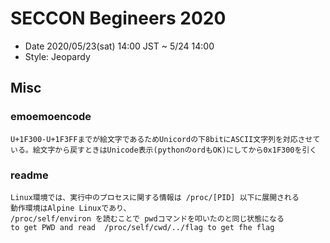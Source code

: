 # SECCON Begineers 2020
-  Date 2020/05/23(sat) 14:00 JST ~ 5/24 14:00
-  Style: Jeopardy

## Misc
### emoemoencode
    U+1F300-U+1F3FFまでが絵文字であるためUnicordの下8bitにASCII文字列を対応させている。絵文字から戻すときはUnicode表示(pythonのordもOK)にしてから0x1F300を引く

### readme
    Linux環境では、実行中のプロセスに関する情報は /proc/[PID] 以下に展開される
    動作環境はAlpine Linuxであり、
    /proc/self/environ を読むことで pwdコマンドを叩いたのと同じ状態になる
    to get PWD and read  /proc/self/cwd/../flag to get fhe flag
